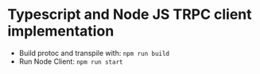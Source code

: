 # Typescript and Node JS TRPC client implementation

- Build protoc and transpile with: `npm run build`
- Run Node Client: `npm run start`
